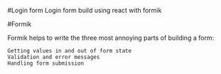 #Login form
Login form build using react with formik 

#Formik
      <p>Formik helps to write the three most annoying parts of building a form:

    Getting values in and out of form state
    Validation and error messages
    Handling form submission
</p>
